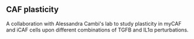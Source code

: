 ## CAF plasticity

A collaboration with Alessandra Cambi's lab to study plasticity in myCAF and iCAF cells upon different combinations of TGFΒ and IL1α perturbations. 
